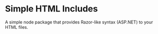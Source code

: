 # Simple HTML Includes

A simple node package that provides Razor-like syntax (ASP.NET) to your HTML files.

